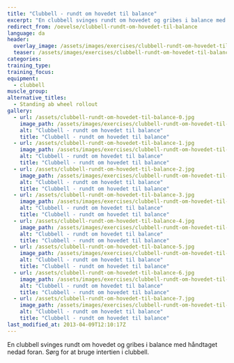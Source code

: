 ```yaml
---
title: "Clubbell - rundt om hovedet til balance"
excerpt: "En clubbell svinges rundt om hovedet og gribes i balance med håndtaget nedad foran."
redirect_from: /oevelse/clubbell-rundt-om-hovedet-til-balance
language: da
header:
  overlay_image: /assets/images/exercises/clubbell-rundt-om-hovedet-til-balance-0.jpg
  teaser: /assets/images/exercises/clubbell-rundt-om-hovedet-til-balance-0.jpg
categories:
training_type: 
training_focus: 
equipment:
  - clubbell
muscle_group:
alternative_titles:
  - Standing ab wheel rollout
gallery:
  - url: /assets/clubbell-rundt-om-hovedet-til-balance-0.jpg
    image_path: /assets/images/exercises/clubbell-rundt-om-hovedet-til-balance-0.jpg
    alt: "Clubbell - rundt om hovedet til balance"
    title: "Clubbell - rundt om hovedet til balance"
  - url: /assets/clubbell-rundt-om-hovedet-til-balance-1.jpg
    image_path: /assets/images/exercises/clubbell-rundt-om-hovedet-til-balance-1.jpg
    alt: "Clubbell - rundt om hovedet til balance"
    title: "Clubbell - rundt om hovedet til balance"
  - url: /assets/clubbell-rundt-om-hovedet-til-balance-2.jpg
    image_path: /assets/images/exercises/clubbell-rundt-om-hovedet-til-balance-2.jpg
    alt: "Clubbell - rundt om hovedet til balance"
    title: "Clubbell - rundt om hovedet til balance"
  - url: /assets/clubbell-rundt-om-hovedet-til-balance-3.jpg
    image_path: /assets/images/exercises/clubbell-rundt-om-hovedet-til-balance-3.jpg
    alt: "Clubbell - rundt om hovedet til balance"
    title: "Clubbell - rundt om hovedet til balance"
  - url: /assets/clubbell-rundt-om-hovedet-til-balance-4.jpg
    image_path: /assets/images/exercises/clubbell-rundt-om-hovedet-til-balance-4.jpg
    alt: "Clubbell - rundt om hovedet til balance"
    title: "Clubbell - rundt om hovedet til balance"
  - url: /assets/clubbell-rundt-om-hovedet-til-balance-5.jpg
    image_path: /assets/images/exercises/clubbell-rundt-om-hovedet-til-balance-5.jpg
    alt: "Clubbell - rundt om hovedet til balance"
    title: "Clubbell - rundt om hovedet til balance"
  - url: /assets/clubbell-rundt-om-hovedet-til-balance-6.jpg
    image_path: /assets/images/exercises/clubbell-rundt-om-hovedet-til-balance-6.jpg
    alt: "Clubbell - rundt om hovedet til balance"
    title: "Clubbell - rundt om hovedet til balance"
  - url: /assets/clubbell-rundt-om-hovedet-til-balance-7.jpg
    image_path: /assets/images/exercises/clubbell-rundt-om-hovedet-til-balance-7.jpg
    alt: "Clubbell - rundt om hovedet til balance"
    title: "Clubbell - rundt om hovedet til balance"
last_modified_at: 2013-04-09T12:10:17Z
---
```


En clubbell svinges rundt om hovedet og gribes i balance med håndtaget nedad foran. Sørg for at bruge intertien i clubbell.
